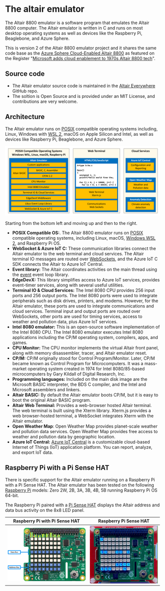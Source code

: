 # The altair emulator

The Altair 8800 emulator is a software program that emulates the Altair 8800 computer. The Altair emulator is written in C and runs on most desktop operating systems as well as devices like the Raspberry Pi, Beaglebone, and Azure Sphere.

This is version 2 of the Altair 8800 emulator project and it shares the same code base as the [Azure Sphere Cloud-Enabled Altair 8800](https://github.com/AzureSphereCloudEnabledAltair8800/AltairOnAzureSphere) as featured on the Register "[Microsoft adds cloud enablement to 1970s Altair 8800 tech](https://www.theregister.com/2021/07/16/altair_redux/)".

## Source code

- The Altair emulator source code is maintained in the [Altair Everywhere](https://github.com/gloveboxes/AltairEverywhere) GitHub repo.
- The soltion is Open Source and is provided under an MIT License, and contributions are very welcome.

## Architecture

The Altair emulator runs on [POSIX](https://en.wikipedia.org/wiki/POSIX) compatible operating systems including, Linux, Windows with [WSL 2](https://docs.microsoft.com/en-us/windows/wsl/install), macOS on Apple Silicon and Intel, as well as devices like Raspberry Pi, Beaglebone, and Azure Sphere.

![The following diagram summarizes the Altair emulator architecture.](./img/Altair_8800_Application_Architecture.png)

Starting from the bottom left and moving up and then to the right.

- **POSIX Compatible OS:**. The Altair 8800 emulator runs on [POSIX](https://en.wikipedia.org/wiki/POSIX) compatible operating systems, including Linux, macOS, [Windows WSL 2](https://docs.microsoft.com/windows/wsl), and Raspberry Pi OS.
- **WebSocket & Azure IoT C:** These communication libraries connect the Altair emulator to the web terminal and cloud services. The Altair terminal IO messages are routed over [WebSockets](https://en.wikipedia.org/wiki/WebSocket), and the Azure IoT C SDK connects the Altair to Azure IoT Central.
- **Event library:** The Altair coordinates activities on the main thread using the [event](https://libevent.org/) event loop library.
- **EdgeDevX:** This library simplifies access to Azure IoT services, provides event-timer services, along with several useful utilities.
- **Terminal IO & Cloud Services:** The Intel 8080 CPU provides 256 input ports and 256 output ports. The Intel 8080 ports were used to integrate peripherals such as disk drives, printers, and modems. However, for the Altair emulator, these ports are used to integrate communications and cloud services. Terminal input and output ports are routed over WebSockets, other ports are used for timing services, access to weather and pollution data, plus Azure IoT services.
- **Intel 8080 emulator:** This is an open-source software implementation of the Intel 8080 CPU. The Intel 8080 emulator executes Intel 8080 applications including the CP/M operating system, compilers, apps, and games.
- **CPU Monitor:** The CPU monitor implements the virtual Altair front panel, along with memory disassembler, tracer, and Altair emulator reset.
- **CP/M:** CP/M originally stood for Control Program/Monitor. Later, CP/M became known as Control Program for Microcomputers. It was a mass-market operating system created in 1974 for Intel 8080/85-based microcomputers by Gary Kildall of Digital Research, Inc.
- **Programming languages:** Included on the main disk image are the Microsoft BASIC interpreter, the BDS C compiler, and the Intel and Microsoft assemblers and linkers.
- **Altair BASIC:** By default the Altair emulator boots CP/M, but it is easy to boot the original Altair BASIC program.
- **Altair Web Terminal:** Provides a web-browser hosted Altair terminal. The web terminal is built using the Xterm library. Xterm.js provides a web browser-hosted terminal, a WebSocket integrates Xterm with the Altair emulator.
- **Open Weather Map**: Open Weather Map provides planet-scale weather and pollution data services. Open Weather Map provides free access to weather and pollution data by geographic location.
- **Azure IoT Central:** [Azure IoT Central](https://azure.microsoft.com/services/iot-central?azure-portal=true) is a customizable cloud-based Internet of Things (IoT) application platform. You can report, analyze, and export IoT data.


## Raspberry Pi with a Pi Sense HAT

There is specific support for the Altair emulator running on a Raspberry Pi with a Pi Sense HAT. The Altair emulator has been tested on the following [Raspberry Pi](https://www.raspberrypi.org/) models: Zero 2W, 2B, 3A, 3B, 4B, 5B running Raspberry Pi OS 64-bit.

The Raspberry Pi paired with a [Pi Sense HAT](https://www.raspberrypi.com/products/sense-hat/) displays the Altair address and data bus activity on the 8x8 LED panel.

| Raspberry Pi with Pi Sense HAT  | Raspberry Pi Sense HAT |
|--|--|
| ![The image shows the address and data bus LEDs](img/raspberry_pi_sense_hat_map.png) | ![The gif shows the address and data bus LEDs in action](img/raspberry_pi_sense_hat.gif) |
